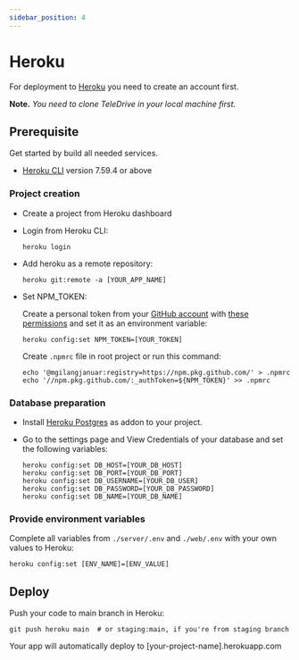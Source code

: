 ```yaml
---
sidebar_position: 4
---
```


# Heroku

For deployment to [Heroku](https://heroku.com/) you need to create an account first.

**Note.** *You need to clone TeleDrive in your local machine first.*

## Prerequisite

Get started by build all needed services.

- [Heroku CLI](https://devcenter.heroku.com/articles/heroku-cli) version 7.59.4 or above

### Project creation

- Create a project from Heroku dashboard
- Login from Heroku CLI:

  ```shell
  heroku login
  ```
- Add heroku as a remote repository:

  ```shell
  heroku git:remote -a [YOUR_APP_NAME]
  ```
- Set NPM_TOKEN:

  Create a personal token from your [GitHub account](https://docs.github.com/en/authentication/keeping-your-account-and-data-secure/creating-a-personal-access-token) with [these permissions](https://docs.github.com/en/packages/learn-github-packages/about-permissions-for-github-packages#about-scopes-and-permissions-for-package-registries) and set it as an environment variable:

  ```shell
  heroku config:set NPM_TOKEN=[YOUR_TOKEN]
  ```

  Create `.npmrc` file in root project or run this command:

  ```shell
  echo '@mgilangjanuar:registry=https://npm.pkg.github.com/' > .npmrc
  echo '//npm.pkg.github.com/:_authToken=${NPM_TOKEN}' >> .npmrc
  ```

### Database preparation

- Install [Heroku Postgres](https://elements.heroku.com/addons/heroku-postgresql) as addon to your project.
- Go to the settings page and View Credentials of your database and set the following variables:

  ```shell
  heroku config:set DB_HOST=[YOUR_DB_HOST]
  heroku config:set DB_PORT=[YOUR_DB_PORT]
  heroku config:set DB_USERNAME=[YOUR_DB_USER]
  heroku config:set DB_PASSWORD=[YOUR_DB_PASSWORD]
  heroku config:set DB_NAME=[YOUR_DB_NAME]
  ```

### Provide environment variables

Complete all variables from `./server/.env` and `./web/.env` with your own values to Heroku:

```shell
heroku config:set [ENV_NAME]=[ENV_VALUE]
```

## Deploy

Push your code to main branch in Heroku:

```shell
git push heroku main  # or staging:main, if you're from staging branch
```

Your app will automatically deploy to [your-project-name].herokuapp.com